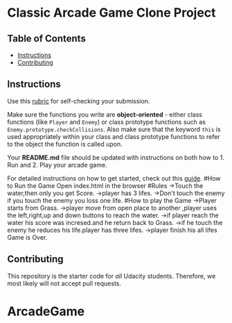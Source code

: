 # Classic Arcade Game Clone Project

## Table of Contents

- [Instructions](#instructions)
- [Contributing](#contributing)

## Instructions

Use this [rubric](https://review.udacity.com/#!/rubrics/15/view) for self-checking your submission.

Make sure the functions you write are **object-oriented** - either class functions (like `Player` and `Enemy`) or class prototype functions such as `Enemy.prototype.checkCollisions`. Also make sure that the keyword `this` is used appropriately within your class and class prototype functions to refer to the object the function is called upon.

Your **README.md** file should be updated with instructions on both how to 1. Run and 2. Play your arcade game.

For detailed instructions on how to get started, check out this [guide](https://docs.google.com/document/d/1v01aScPjSWCCWQLIpFqvg3-vXLH2e8_SZQKC8jNO0Dc/pub?embedded=true).
#How to Run the Game
Open index.html in the browser
#Rules
->Touch the water,then only you get Score.
->player has 3 lifes.
->Don't touch the enemy if you touch the enemy you loss one life.
#How to play the Game
->Player starts from Grass.
->player move from open place to another ,player uses the left,right,up and down buttons to reach the water.
->if player reach the water his score was incresed.and he return back to Grass.
->if he touch the enemy he reduces his life.player has three lifes.
->player finish his all lifes Game is Over.

## Contributing

This repository is the starter code for _all_ Udacity students. Therefore, we most likely will not accept pull requests.
# ArcadeGame
